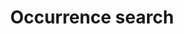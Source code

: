 ---
title: Occurrence search
permalink: /fr/occurrence/search
description: We publish open data
layout: occurrence
---